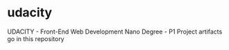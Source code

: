 # udacity
UDACITY - Front-End Web Development Nano Degree - P1 Project artifacts go in this repository
